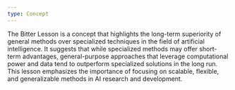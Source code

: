 ```yaml
---
type: Concept
---
```


The Bitter Lesson is a concept that highlights the long-term superiority of general methods over specialized techniques in the field of artificial intelligence. It suggests that while specialized methods may offer short-term advantages, general-purpose approaches that leverage computational power and data tend to outperform specialized solutions in the long run. This lesson emphasizes the importance of focusing on scalable, flexible, and generalizable methods in AI research and development.